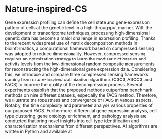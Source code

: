 # Nature-inspired-CS
Gene expression profiling can define the cell state and gene-expression pattern of cells at the genetic level in a high-throughput manner. With the development of transcriptome techniques, processing high-dimensional genetic data has become a major challenge in expression profiling. Thanks to the recent widespread use of matrix decomposition methods in bioinformatics, a computational framework based on compressed sensing was adopted to reduce dimensionality. However, compressed sensing requires an optimization strategy to learn the modular dictionaries and activity levels from the low-dimensional random composite measurements for reconstructing the high-dimensional gene expression data. Considering this, we introduce and compare three compressed sensing frameworks coming from nature-inspired optimization algorithms (CSCS, ABCCS, and FACS) to improve the quality of the decompression process. Several experiments establish that the proposed methods outperform benchmark methods on nine different datasets, especially the FACS method. Therefore, we illustrate the robustness and convergence of FACS in various aspects. Notably, the time complexity and parameter analyse various properties of our proposed FACS. Furthermore, differential gene expression analysis, cell type clustering, gene ontology enrichment, and pathology analysis are conducted that bring novel insights into cell type identification and characterization mechanisms from different perspectives. All algorithms are written in Python and available at
